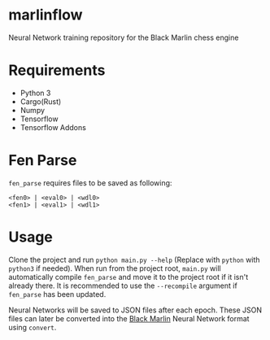 # marlinflow
Neural Network training repository for the Black Marlin chess engine

# Requirements
- Python 3
- Cargo(Rust)
- Numpy
- Tensorflow
- Tensorflow Addons

# Fen Parse
`fen_parse` requires files to be saved as following:
```
<fen0> | <eval0> | <wdl0>
<fen1> | <eval1> | <wdl1>
```

# Usage
Clone the project and run `python main.py --help` (Replace with `python` with `python3` if needed).
When run from the project root, `main.py` will automatically compile `fen_parse` and move it to the project root if it isn't already there.
It is recommended to use the `--recompile` argument if `fen_parse` has been updated.

Neural Networks will be saved to JSON files after each epoch.
These JSON files can later be converted into the [Black Marlin](https://github.com/dsekercioglu/blackmarlin) Neural Network format using `convert`.
